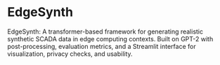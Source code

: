 # EdgeSynth
EdgeSynth: A transformer-based framework for generating realistic synthetic SCADA data in edge computing contexts. Built on GPT-2 with post-processing, evaluation metrics, and a Streamlit interface for visualization, privacy checks, and usability.
